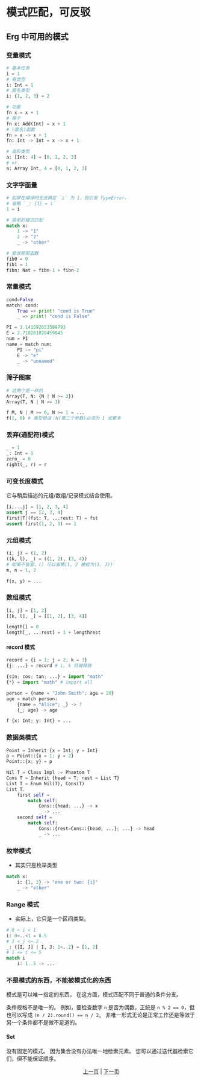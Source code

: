 # 模式匹配，可反驳

## Erg 中可用的模式

### 变量模式

```python
# 基本任务
i = 1
# 有类型
i: Int = 1
# 匿名类型
i: {1, 2, 3} = 2

# 功能
fn x = x + 1
# 等于
fn x: Add(Int) = x + 1
# (匿名)函数
fn = x -> x + 1
fn: Int -> Int = x -> x + 1

# 高阶类型
a: [Int; 4] = [0, 1, 2, 3]
# or
a: Array Int, 4 = [0, 1, 2, 3]
```

### 文字字面量

```python
# 如果在编译时无法确定 `i` 为 1，则引发 TypeError。
# 省略 `_: {1} = i`
1 = i

# 简单的模式匹配
match x:
    1 -> "1"
    2 -> "2"
    _ -> "other"

# 斐波那契函数
fib0 = 0
fib1 = 1
fibn: Nat = fibn-1 + fibn-2
```

### 常量模式

```python
cond=False
match! cond:
    True => print! "cond is True"
    _ => print! "cond is False"

PI = 3.141592653589793
E = 2.718281828459045
num = PI
name = match num:
    PI -> "pi"
    E -> "e"
    _ -> "unnamed"
```

### 筛子图案

```python
# 这两个是一样的
Array(T, N: {N | N >= 3})
Array(T, N | N >= 3)

f M, N | M >= 0, N >= 1 = ...
f(1, 0) # 类型错误：N(第二个参数)必须为 1 或更多
```

### 丢弃(通配符)模式

```python
_ = 1
_: Int = 1
zero_ = 0
right(_, r) = r
```

### 可变长度模式

它与稍后描述的元组/数组/记录模式结合使用。

```python
[i,...j] = [1, 2, 3, 4]
assert j == [2, 3, 4]
first|T|(fst: T, ...rest: T) = fst
assert first(1, 2, 3) == 1
```

### 元组模式

```python
(i, j) = (1, 2)
((k, l), _) = ((1, 2), (3, 4))
# 如果不嵌套，() 可以省略(1, 2 被视为(1, 2))
m, n = 1, 2

f(x, y) = ...
```

### 数组模式

```python
[i, j] = [1, 2]
[[k, l], _] = [[1, 2], [3, 4]]

length[] = 0
length[_, ...rest] = 1 + lengthrest
```

#### record 模式

```python
record = {i = 1; j = 2; k = 3}
{j; ...} = record # i, k 将被释放

{sin; cos; tan; ...} = import "math"
{*} = import "math" # import all

person = {name = "John Smith"; age = 20}
age = match person:
    {name = "Alice"; _} -> 7
    {_; age} -> age

f {x: Int; y: Int} = ...
```

### 数据类模式

```python
Point = Inherit {x = Int; y = Int}
p = Point::{x = 1; y = 2}
Point::{x; y} = p

Nil T = Class Impl := Phantom T
Cons T = Inherit {head = T; rest = List T}
List T = Enum Nil(T), Cons(T)
List T.
    first self =
        match self:
            Cons::{head; ...} -> x
            _ -> ...
    second self =
        match self:
            Cons::{rest=Cons::{head; ...}; ...} -> head
            _ -> ...
```

### 枚举模式

* 其实只是枚举类型

```python
match x:
    i: {1, 2} -> "one or two: {i}"
    _ -> "other"
```

### Range 模式

* 实际上，它只是一个区间类型。

```python
# 0 < i < 1
i: 0<..<1 = 0.5
# 1 < j <= 2
_: {[I, J] | I, J: 1<..2} = [1, 2]
# 1 <= i <= 5
match i
    i: 1..5 -> ...
```

### 不是模式的东西，不能被模式化的东西

模式是可以唯一指定的东西。 在这方面，模式匹配不同于普通的条件分支。

条件规格不是唯一的。 例如，要检查数字 `n` 是否为偶数，正统是 `n % 2 == 0`，但也可以写成 `(n / 2).round() == n / 2`。
非唯一形式无论是正常工作还是等效于另一个条件都不是微不足道的。

#### Set

没有固定的模式。 因为集合没有办法唯一地检索元素。
您可以通过迭代器检索它们，但不能保证顺序。

<p align='center'>
    <a href='./25_object_system.md'>上一页</a> | <a href='./27_comprehension.md'>下一页</a>
</p>
